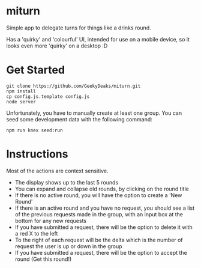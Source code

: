 # miturn

Simple app to delegate turns for things like a drinks round.

Has a 'quirky' and 'colourful' UI, intended for use on
a mobile device, so it looks even more 'quirky' on a 
desktop :D

# Get Started

    git clone https://github.com/GeekyDeaks/miturn.git
    npm install
    cp config.js.template config.js
    node server

Unfortunately, you have to manually create at least one group.
You can seed some development data with the following command:

    npm run knex seed:run

# Instructions

Most of the actions are context sensitive.

- The display shows up to the last 5 rounds
- You can expand and collapse old rounds, by 
  clicking on the round title
- If there is no active round, you will have the
  option to create a 'New Round'
- If there is an active round and you have no
  request, you should see a list of the previous
  requests made in the group, with an input box
  at the bottom for any new requests
- If you have submitted a request, there will be
  the option to delete it with a red X to the left
- To the right of each request will be the delta
  which is the number of request the user is up or
  down in the group
- If you have submitted a request, there will be the
  option to accept the round (Get this round!)



